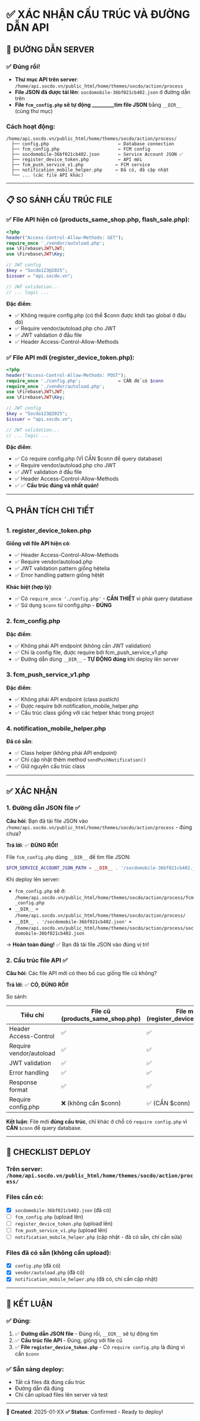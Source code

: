# ✅ XÁC NHẬN CẤU TRÚC VÀ ĐƯỜNG DẪN API

## 📍 ĐƯỜNG DẪN SERVER

### ✅ Đúng rồi!
- **Thư mục API trên server**: `/home/api.socdo.vn/public_html/home/themes/socdo/action/process`
- **File JSON đã được tải lên**: `socdomobile-36bf021cb402.json` ở đường dẫn trên
- **File `fcm_config.php` sẽ tự động _________tìm file JSON** bằng `__DIR__` (cùng thư mục)

### Cách hoạt động:
```
/home/api.socdo.vn/public_html/home/themes/socdo/action/process/
  ├── config.php                          ← Database connection
  ├── fcm_config.php                      ← FCM config
  ├── socdomobile-36bf021cb402.json       ← Service Account JSON ✅
  ├── register_device_token.php           ← API mới
  ├── fcm_push_service_v1.php            ← FCM service
  ├── notification_mobile_helper.php     ← Đã có, đã cập nhật
  └── ... (các file API khác)
```

---

## 📋 SO SÁNH CẤU TRÚC FILE

### ✅ File API hiện có (products_same_shop.php, flash_sale.php):

```php
<?php
header("Access-Control-Allow-Methods: GET");
require_once './vendor/autoload.php';
use \Firebase\JWT\JWT;
use \Firebase\JWT\Key;

// JWT config
$key = "Socdo123@2025";
$issuer = "api.socdo.vn";

// JWT validation...
// ... logic ...
```

**Đặc điểm**:
- ✅ Không require config.php (có thể $conn được khởi tạo global ở đâu đó)
- ✅ Require vendor/autoload.php cho JWT
- ✅ JWT validation ở đầu file
- ✅ Header Access-Control-Allow-Methods

### ✅ File API mới (register_device_token.php):

```php
<?php
header("Access-Control-Allow-Methods: POST");
require_once './config.php';              ← CẦN để có $conn
require_once './vendor/autoload.php';
use \Firebase\JWT\JWT;
use \Firebase\JWT\Key;

// JWT config
$key = "Socdo123@2025";
$issuer = "api.socdo.vn";

// JWT validation...
// ... logic ...
```

**Đặc điểm**:
- ✅ Có require config.php (VÌ CẦN $conn để query database)
- ✅ Require vendor/autoload.php cho JWT
- ✅ JWT validation ở đầu file
- ✅ Header Access-Control-Allow-Methods
- ✅ ✅ **Cấu trúc đúng và nhất quán!**

---

## 🔍 PHÂN TÍCH CHI TIẾT

### 1. **register_device_token.php**

**Giống với file API hiện có**:
- ✅ Header Access-Control-Allow-Methods
- ✅ Require vendor/autoload.php
- ✅ JWT validation pattern giống hệtelia
- ✅ Error handling pattern giống hệtệt

**Khác biệt (hợp lý)**:
- ✅ Có `require_once './config.php'` - **CẦN THIẾT** vì phải query database
- ✅ Sử dụng `$conn` từ config.php - **ĐÚNG**

### 2. **fcm_config.php**

**Đặc điểm**:
- ✅ Không phải API endpoint (không cần JWT validation)
- ✅ Chỉ là config file, được require bởi fcm_push_service_v1.php
- ✅ Đường dẫn dùng `__DIR__` - **TỰ ĐỘNG đúng** khi deploy lên server

### 3. **fcm_push_service_v1.php**

**Đặc điểm**:
- ✅ Không phải API endpoint (class pustích)
- ✅ Được require bởi notification_mobile_helper.php
- ✅ Cấu trúc class giống với các helper khác trong project

### 4. **notification_mobile_helper.php**

**Đã có sẵn**:
- ✅ Class helper (không phải API endpoint)
- ✅ Chỉ cập nhật thêm method `sendPushNotification()`
- ✅ Giữ nguyên cấu trúc class

---

## ✅ XÁC NHẬN

### 1. **Đường dẫn JSON file** ✅

**Câu hỏi**: Bạn đã tải file JSON vào `/home/api.socdo.vn/public_html/home/themes/socdo/action/process` - đúng chưa?

**Trả lời**: ✅ **ĐÚNG RỒI!**

File `fcm_config.php` dùng `__DIR__` để tìm file JSON:
```php
$FCM_SERVICE_ACCOUNT_JSON_PATH = __DIR__ . '/socdomobile-36bf021cb402.json';
```

Khi deploy lên server:
- `fcm_config.php` sẽ ở: `/home/api.socdo.vn/public_html/home/themes/socdo/action/process/fcm_config.php`
- `__DIR__` = `/home/api.socdo.vn/public_html/home/themes/socdo/action/process/`
- `__DIR__ . '/socdomobile-36bf021cb402.json'` = `/home/api.socdo.vn/public_html/home/themes/socdo/action/process/socdomobile-36bf021cb402.json`

→ **Hoàn toàn đúng!** ✅ Bạn đã tải file JSON vào đúng vị trí!

### 2. **Cấu trúc file API** ✅

**Câu hỏi**: Các file API mới có theo bố cục giống file cũ không?

**Trả lời**: ✅ **CÓ, ĐÚNG RỒI!**

So sánh:

| Tiêu chí | File cũ (products_same_shop.php) | File mới (register_device_token.php) | Match? |
|----------|----------------------------------|--------------------------------------|--------|
| Header Access-Control | ✅ | ✅ | ✅ |
| Require vendor/autoload | ✅ | ✅ | ✅ |
| JWT validation | ✅ | ✅ | ✅ |
| Error handling | ✅ | ✅ | ✅ |
| Response format | ✅ | ✅ | ✅ |
| Require config.php | ❌ (không cần $conn) | ✅ (CẦN $conn) | ✅ (hợp lý) |

**Kết luận**: File mới **đúng cấu trúc**, chỉ khác ở chỗ có `require config.php` vì **CẦN** `$conn` để query database.

---

## 📝 CHECKLIST DEPLOY

### Trên server: `/home/api.socdo.vn/public_html/home/themes/socdo/action/process/`

### Files cần có:
- [x] `socdomobile-36bf021cb402.json` (đã có)
- [ ] `fcm_config.php` (upload lên)
- [ ] `register_device_token.php` (upload lên)
- [ ] `fcm_push_service_v1.php` (upload lên)
- [ ] `notification_mobile_helper.php` (cập nhật - đã có sẵn, chỉ cần sửa)

### Files đã có sẵn (không cần upload):
- [x] `config.php` (đã có)
- [x] `vendor/autoload.php` (đã có)
- [x] `notification_mobile_helper.php` (đã có, chỉ cần cập nhật)

---

## 🎯 KẾT LUẬN

### ✅ Đúng:
1. ✅ **Đường dẫn JSON file** - Đúng rồi, `__DIR__` sẽ tự động tìm
2. ✅ **Cấu trúc file API** - Đúng, giống với file cũ
3. ✅ **File `register_device_token.php`** - Có `require config.php` là đúng vì cần `$conn`

### ✅ Sẵn sàng deploy:
- Tất cả files đã đúng cấu trúc
- Đường dẫn đã đúng
- Chỉ cần upload files lên server và test

---

**📅 Created**: 2025-01-XX
**✅ Status**: Confirmed - Ready to deploy!

